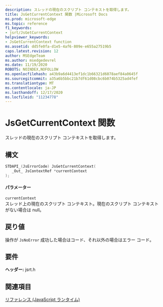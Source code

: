 ```yaml
---
description: スレッドの現在のスクリプト コンテキストを取得します。
title: JsGetCurrentContext 関数 |Microsoft Docs
ms.prod: microsoft-edge
ms.topic: reference
f1_keywords:
- jsrt/JsGetCurrentContext
helpviewer_keywords:
- JsGetCurrentContext function
ms.assetid: dd5fe0fa-d1e5-4af6-809e-e655a27519b5
caps.latest.revision: 12
author: MSEdgeTeam
ms.author: msedgedevrel
ms.date: 11/19/2020
ROBOTS: NOINDEX,NOFOLLOW
ms.openlocfilehash: a43b9a6d4413ef1dc1b66321d6078aef84a0645f
ms.sourcegitcommit: a35a6b5bbc21b7df61d08cbc6b074b5325ad4fef
ms.translationtype: MT
ms.contentlocale: ja-JP
ms.lasthandoff: 12/17/2020
ms.locfileid: "11234778"
---
```

# JsGetCurrentContext 関数

スレッドの現在のスクリプト コンテキストを取得します。  
  
## 構文  
  
```cpp  
STDAPI_(JsErrorCode) JsGetCurrentContext(  
   _Out_ JsContextRef *currentContext  
);  
```  
  
#### パラメーター  
 `currentContext`  
 スレッド上の現在のスクリプト コンテキスト。現在のスクリプト コンテキストがない場合は null。  
  
## 戻り値  
 操作が `JsNoError` 成功した場合はコード、それ以外の場合はエラー コード。  
  
## 要件  
 **ヘッダー:** jsrt.h  
  
## 関連項目  
 [リファレンス (JavaScript ランタイム)](../chakra-hosting/reference-javascript-runtime.md)
